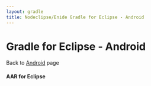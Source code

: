 ```yaml
---
layout: gradle
title: Nodeclipse/Enide Gradle for Eclipse - Android
---
```


# Gradle for Eclipse - Android

<p></p>

Back to [Android](./) page

#### AAR for Eclipse
